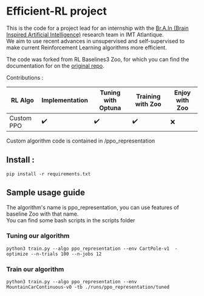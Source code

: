 
# Efficient-RL project
This is the code for a project lead for an internship with the [Br.A.In (Brain Inspired Artificial Intelligence)](http://recherche.telecom-bretagne.eu/brain/) research team in IMT Atlantique.   
We aim to use recent advances in unsupervised and self-supervised  to make current Reinforcement Learning algorithms more efficient.  

The code was forked from RL Baselines3 Zoo, for which you can find the documentation for on the [original repo](https://github.com/DLR-RM/rl-baselines3-zoo).

Contributions : 

|  RL Algo |  Implementation         | Tuning with Optuna         | Training with Zoo        |  Enjoy with Zoo |
|----------|--------------------|--------------------|--------------------|-------|
| Custom PPO      |:heavy_check_mark:| :heavy_check_mark:|:heavy_check_mark:| :x: |

Custom algorithm code is contained in /ppo_representation

## Install :

`pip install -r requirements.txt`

## Sample usage guide 
The algorithm's name is ppo_representation, you can use features of baseline Zoo with that name.  
You can find some bash scripts in the scripts folder
### Tuning our algorithm
`python3 train.py --algo ppo_representation --env CartPole-v1  -optimize --n-trials 100 --n-jobs 12 
`

### Train our algorithm
`python3 train.py --algo ppo_representation --env MountainCarContinuous-v0 -tb ./runs/ppo_representation/tuned
`